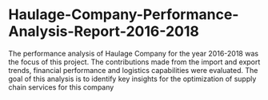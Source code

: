 # Haulage-Company-Performance-Analysis-Report-2016-2018
The  performance analysis of Haulage Company for the year 2016-2018 was the focus of this project. The contributions made from the import and export trends, financial performance and logistics capabilities were evaluated. The goal of this analysis is to identify key insights for the optimization of supply chain services for this company
